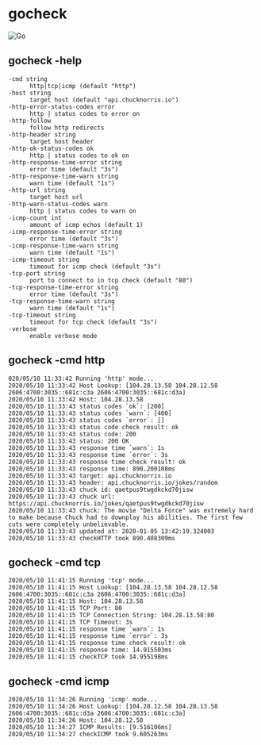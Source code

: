 # gocheck
![Go](https://github.com/gmherb/gocheck/workflows/Go/badge.svg?branch=master)

## gocheck -help
    -cmd string
          http|tcp|icmp (default "http")
    -host string
          target host (default "api.chucknorris.io")
    -http-error-status-codes error
          http | status codes to error on
    -http-follow
          follow http redirects
    -http-header string
          target host header
    -http-ok-status-codes ok
          http | status codes to ok on
    -http-response-time-error string
          error time (default "3s")
    -http-response-time-warn string
          warn time (default "1s")
    -http-url string
          target host url
    -http-warn-status-codes warn
          http | status codes to warn on
    -icmp-count int
          amount of icmp echos (default 1)
    -icmp-response-time-error string
          error time (default "3s")
    -icmp-response-time-warn string
          warn time (default "1s")
    -icmp-timeout string
          timeout for icmp check (default "3s")
    -tcp-port string
          port to connect to in tcp check (default "80")
    -tcp-response-time-error string
          error time (default "3s")
    -tcp-response-time-warn string
          warn time (default "1s")
    -tcp-timeout string
          timeout for tcp check (default "3s")
    -verbose
          enable verbose mode

## gocheck -cmd http
    020/05/10 11:33:42 Running 'http' mode...
    2020/05/10 11:33:42 Host Lookup: [104.28.13.58 104.28.12.58 2606:4700:3035::681c:c3a 2606:4700:3035::681c:d3a]
    2020/05/10 11:33:42 Host: 104.28.13.58
    2020/05/10 11:33:43 status codes `ok`: [200]
    2020/05/10 11:33:43 status codes `warn`: [400]
    2020/05/10 11:33:43 status codes `error`: []
    2020/05/10 11:33:43 status code check result: ok
    2020/05/10 11:33:43 status code: 200
    2020/05/10 11:33:43 status: 200 OK
    2020/05/10 11:33:43 response time `warn`: 1s
    2020/05/10 11:33:43 response time `error`: 3s
    2020/05/10 11:33:43 response time check result: ok
    2020/05/10 11:33:43 response time: 890.200108ms
    2020/05/10 11:33:43 target: api.chucknorris.io
    2020/05/10 11:33:43 header: api.chucknorris.io/jokes/random
    2020/05/10 11:33:43 chuck id: qaetpus9twgdkckd70jisw
    2020/05/10 11:33:43 chuck url: https://api.chucknorris.io/jokes/qaetpus9twgdkckd70jisw
    2020/05/10 11:33:43 chuck: The movie "Delta Force" was extremely hard to make because Chuck had to downplay his abilities. The first few cuts were completely unbelievable.
    2020/05/10 11:33:43 updated at: 2020-01-05 13:42:19.324003
    2020/05/10 11:33:43 checkHTTP took 890.408309ms
    
## gocheck -cmd tcp
    2020/05/10 11:41:15 Running 'tcp' mode...
    2020/05/10 11:41:15 Host Lookup: [104.28.13.58 104.28.12.58 2606:4700:3035::681c:c3a 2606:4700:3035::681c:d3a]
    2020/05/10 11:41:15 Host: 104.28.13.58
    2020/05/10 11:41:15 TCP Port: 80
    2020/05/10 11:41:15 TCP Connection String: 104.28.13.58:80
    2020/05/10 11:41:15 TCP Timeout: 3s
    2020/05/10 11:41:15 response time `warn`: 1s
    2020/05/10 11:41:15 response time `error`: 3s
    2020/05/10 11:41:15 response time check result: ok
    2020/05/10 11:41:15 response time: 14.915503ms
    2020/05/10 11:41:15 checkTCP took 14.955198ms
    
## gocheck -cmd icmp
    2020/05/10 11:34:26 Running 'icmp' mode...
    2020/05/10 11:34:26 Host Lookup: [104.28.12.58 104.28.13.58 2606:4700:3035::681c:d3a 2606:4700:3035::681c:c3a]
    2020/05/10 11:34:26 Host: 104.28.12.58
    2020/05/10 11:34:27 ICMP Results: [9.516106ms]
    2020/05/10 11:34:27 checkICMP took 9.605263ms

